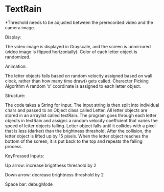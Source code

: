 # TextRain
*Threshold needs to be adjusted between the prerecorded video and the camera image.

Display:

The video image is displayed in Grayscale, and the screen is unmirrored (video image is flipped horizontally). Color of each letter object is randomized.

Animation:

The letter objects falls based on random velocity assigned based on wall clock, rather than how many time draw() gets called.
Character Picking Algorithm
A random ‘x’ coordinate is assigned to each letter object.

Structure:

The code takes a String for input.
The input string is then split into individual chars and passed to an Object class called Letter.
All letter objects are stored in an arraylist called textRain.
The program goes through each letter objects in textRain and assigns a random velocity coefficient that varies the speed of letter objects falling.
Letter object falls until it collides with a pixel that is less (darker) than the brightness threshold.
After the collision, the letter object is lifted up by 15 pixels.
When the letter object reaches the bottom of the screen, it is put back to the top and repeats the falling process.

KeyPressed Inputs:

Up arrow: increase brightness threshold by 2 

Down arrow: decrease brightness threshold by 2

Space bar: debugMode
